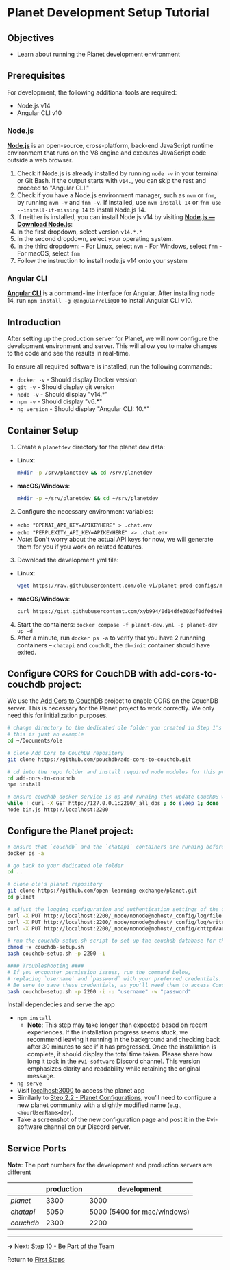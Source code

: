 ﻿# Planet Development Setup Tutorial

## Objectives

- Learn about running the Planet development environment

## Prerequisites

For development, the following additional tools are required:

- Node.js v14
- Angular CLI v10

### Node.js

[**Node.js**](https://nodejs.org) is an open-source, cross-platform, back-end JavaScript runtime environment that runs on the V8 engine and executes JavaScript code outside a web browser.

1. Check if Node.js is already installed by running `node -v` in your terminal or Git Bash. If the output starts with `v14.`, you can skip the rest and proceed to "Angular CLI."
2. Check if you have a Node.js environment manager, such as `nvm` or `fnm`, by running `nvm -v` and `fnm -v`. If installed, use `nvm install 14` or `fnm use --install-if-missing 14` to install Node.js 14.
3. If neither is installed, you can install Node.js v14 by visiting [**Node.js — Download Node.js**](https://nodejs.org/en/download/package-manager):
  1. In the first dropdown, select version `v14.*.*`
  2. In the second dropdown, select your operating system.
  3. In the third dropdown:
    - For Linux, select `nvm`
    - For Windows, select `fnm`
    - For macOS, select `fnm`
  4. Follow the instruction to install node.js v14 onto your system

### Angular CLI

[**Angular CLI**](https://cli.angular.io) is a command-line interface for Angular. After installing node 14, run `npm install -g @angular/cli@10` to install Angular CLI v10.

## Introduction

After setting up the production server for Planet, we will now configure the development environment and server. This will allow you to make changes to the code and see the results in real-time. 

To ensure all required software is installed, run the following commands:

- `docker -v` - Should display Docker version
- `git -v` - Should display git version
- `node -v` - Should display "v14.*"
- `npm -v` - Should display "v6.*"
- `ng version` - Should display "Angular CLI: 10.*"

## Container Setup

1. Create a `planetdev` directory for the planet dev data:
  - **Linux**:
    ```bash
    mkdir -p /srv/planetdev && cd /srv/planetdev
    ```
  - **macOS/Windows**:
    ```bash
    mkdir -p ~/srv/planetdev && cd ~/srv/planetdev
    ```
2. Configure the necessary environment variables:
  - `echo "OPENAI_API_KEY=APIKEYHERE" > .chat.env`
  - `echo "PERPLEXITY_API_KEY=APIKEYHERE" >> .chat.env`
  - *Note*: Don't worry about the actual API keys for now, we will generate them for you if you work on related features.
3. Download the development yml file:
  - **Linux**:
    ```bash
    wget https://raw.githubusercontent.com/ole-vi/planet-prod-configs/main/planet-dev.yml
    ```
  - **macOS/Windows**:
    ```bash
    curl https://gist.githubusercontent.com/xyb994/0d14dfe302df0df0d4e8d8df0d1d5feb/raw/planet-dev-mac.yml -o planet-dev.yml
    ```
4. Start the containers: `docker compose -f planet-dev.yml -p planet-dev up -d`
5. After a minute, run `docker ps -a` to verify that you have 2 runnning containers – `chatapi` and `couchdb`, the `db-init` container should have exited.

## Configure CORS for CouchDB with add-cors-to-couchdb project:

We use the [Add Cors to CouchDB](https://github.com/pouchdb/add-cors-to-couchdb) project to enable CORS on the CouchDB server. This is necessary for the Planet project to work correctly. We only need this for initialization purposes.

```bash
# change directory to the dedicated ole folder you created in Step 1's "Preparation" section
# this is just an example
cd ~/Documents/ole

# clone Add Cors to CouchDB repository
git clone https://github.com/pouchdb/add-cors-to-couchdb.git

# cd into the repo folder and install required node modules for this project
cd add-cors-to-couchdb
npm install

# ensure couchdb docker service is up and running then update CouchDB with CORS settings
while ! curl -X GET http://127.0.0.1:2200/_all_dbs ; do sleep 1; done
node bin.js http://localhost:2200
```

## Configure the Planet project:

```bash
# ensure that `couchdb` and the `chatapi` containers are running before proceeding.
docker ps -a

# go back to your dedicated ole folder
cd ..

# clone ole's planet repository
git clone https://github.com/open-learning-exchange/planet.git
cd planet

# adjust the logging configuration and authentication settings of the CouchDB service
curl -X PUT http://localhost:2200/_node/nonode@nohost/_config/log/file -d '"/opt/couchdb/var/log/couch.log"'
curl -X PUT http://localhost:2200/_node/nonode@nohost/_config/log/writer -d '"file"'
curl -X PUT http://localhost:2200/_node/nonode@nohost/_config/chttpd/authentication_handlers -d '"{chttpd_auth, cookie_authentication_handler}, {chttpd_auth, proxy_authentication_handler}, {chttpd_auth, default_authentication_handler}"'

# run the couchdb-setup.sh script to set up the couchdb database for the planet project
chmod +x couchdb-setup.sh
bash couchdb-setup.sh -p 2200 -i

#### Troubleshooting ####
# If you encounter permission issues, run the command below,
# replacing `username` and `password` with your preferred credentials.
# Be sure to save these credentials, as you'll need them to access CouchDB through the Fauxton interface (`localhost:2200/_utils`).
bash couchdb-setup.sh -p 2200 -i -u "username" -w "password"
```

Install dependecies and serve the app

- `npm install`
  - **Note**: This step may take longer than expected based on recent experiences. If the installation progress seems stuck, we recommend leaving it running in the background and checking back after 30 minutes to see if it has progressed. Once the installation is complete, it should display the total time taken. Please share how long it took in the `#vi-software` Discord channel.
This version emphasizes clarity and readability while retaining the original message.
- `ng serve`
- Visit <localhost:3000> to access the planet app
- Similarly to [Step 2.2 - Planet Configurations](vi-planet-configurations.md#Configure_Your_Planet_Community), you’ll need to configure a new planet community with a slightly modified name (e.g., `<YourUserName>dev`).
- Take a screenshot of the new configuration page and post it in the #vi-software channel on our Discord server.

## Service Ports

**Note**: The port numbers for the development and production servers are different

||**production**|**development**|
|---|--------------|---------------|
| *planet* | 3300 | 3000 |
| *chatapi* | 5050 | 5000 (5400 for mac/windows) |
| *couchdb* | 2300 | 2200 |

---

**→** Next: [Step 10 - Be Part of the Team](vi-first-steps.md#Step_10_-_Be_Part_of_the_Team)

Return to [First Steps](vi-first-steps.md#Step_9_-_Planet_Developemnt_Setup)
